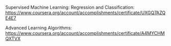 Supervised Machine Learning: Regression and Classification: <a href="https://www.coursera.org/account/accomplishments/certificate/UXGQ7AZQE4E7">https://www.coursera.org/account/accomplishments/certificate/UXGQ7AZQE4E7</a>

Advanced Learning Algorithms: <a href="https://www.coursera.org/account/accomplishments/certificate/A4MYCHMQXTVX">https://www.coursera.org/account/accomplishments/certificate/A4MYCHMQXTVX</a>

